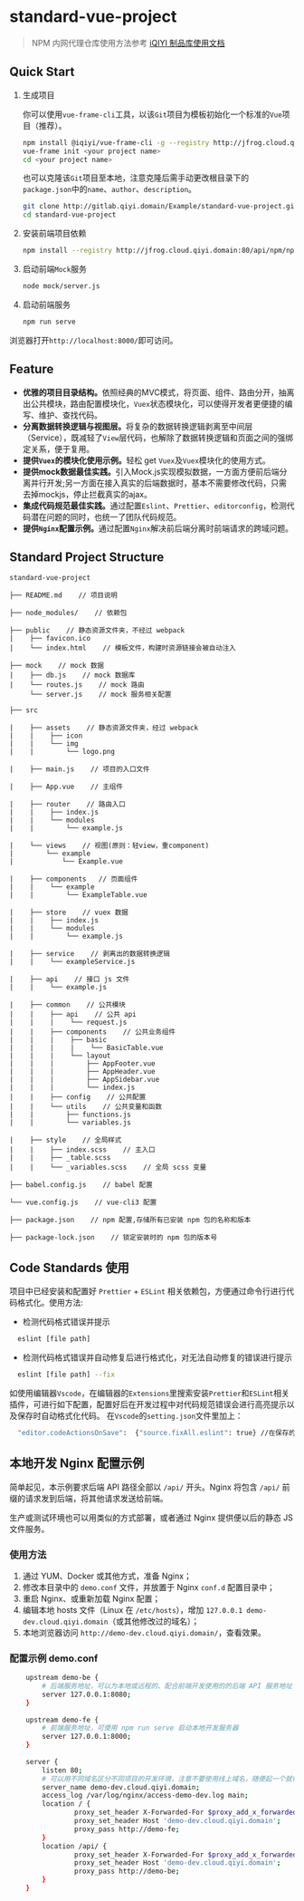 # standard-vue-project

> NPM 内网代理仓库使用方法参考 [iQIYI 制品库使用文档](http://jfrog.gitlab.qiyi.domain/user-guide/samples/basic/npm.html)

## Quick Start

1. 生成项目

    你可以使用`vue-frame-cli`工具，以该`Git`项目为模板初始化一个标准的`Vue`项目（推荐）。

    ```bash
    npm install @iqiyi/vue-frame-cli -g --registry http://jfrog.cloud.qiyi.domain:80/api/npm/npm/
    vue-frame init <your project name>
    cd <your project name>
    ```

    也可以克隆该`Git`项目至本地，注意克隆后需手动更改根目录下的`package.json`中的`name`、`author`、`description`。

    ```bash
    git clone http://gitlab.qiyi.domain/Example/standard-vue-project.git
    cd standard-vue-project
    ```

2. 安装前端项目依赖

    ```bash
    npm install --registry http://jfrog.cloud.qiyi.domain:80/api/npm/npm/
    ```

3. 启动前端`Mock`服务

    ``` bash
    node mock/server.js
    ```

4. 启动前端服务

    ```bash
    npm run serve
    ```

浏览器打开`http://localhost:8000/`即可访问。

## Feature

- <strong>优雅的项目目录结构。</strong>依照经典的MVC模式，将页面、组件、路由分开，抽离出公共模块，路由配置模块化，`Vuex`状态模块化，可以使得开发者更便捷的编写、维护、查找代码。
- <strong>分离数据转换逻辑与视图层。</strong>将复杂的数据转换逻辑剥离至中间层（Service），既减轻了`View`层代码，也解除了数据转换逻辑和页面之间的强绑定关系，便于复用。
- <strong>提供`Vuex`的模块化使用示例。</strong>轻松 get `Vuex`及`Vuex`模块化的使用方式。
- <strong>提供mock数据最佳实践。</strong>引入Mock.js实现模拟数据，一方面方便前后端分离并行开发;另一方面在接入真实的后端数据时，基本不需要修改代码，只需去掉mockjs，停止拦截真实的ajax。
- <strong>集成代码规范最佳实践。</strong>通过配置`Eslint`、`Prettier`、`editorconfig`，检测代码潜在问题的同时，也统一了团队代码规范。
- <strong>提供`Nginx`配置示例。</strong>通过配置`Nginx`解决前后端分离时前端请求的跨域问题。

## Standard Project Structure

```
standard-vue-project

├── README.md    // 项目说明

├── node_modules/    // 依赖包

├── public    // 静态资源文件夹，不经过 webpack
|    ├── favicon.ico
|    └── index.html    // 模板文件，构建时资源链接会被自动注入

├── mock    // mock 数据
|    ├── db.js    // mock 数据库
|    └── routes.js    // mock 路由
     └── server.js    // mock 服务相关配置

├── src

|    ├── assets    // 静态资源文件夹，经过 webpack
|    |    ├── icon
|    |    └── img
|    |        └── logo.png

|    ├── main.js    // 项目的入口文件

|    ├── App.vue    // 主组件

|    ├── router    // 路由入口
|    |    ├── index.js
|    |    └── modules
|    |        └── example.js

|    └── views    // 视图(原则：轻view，重component)
|        └── example
|            └── Example.vue

|    ├── components   // 页面组件
|    |    └── example
|    |        └── ExampleTable.vue

|    ├── store    // vuex 数据
|    |    ├── index.js
|    |    └── modules
|    |        └── example.js

|    ├── service    // 剥离出的数据转换逻辑
|    |    └── exampleService.js

|    ├── api    // 接口 js 文件
|    |    └── example.js

|    ├── common    // 公共模块
|    |    ├── api    // 公共 api
|    |    |    └── request.js
|    |    ├── components    // 公共业务组件
|    |    |    ├── basic
|    |    |    |    └── BasicTable.vue
|    |    |    └── layout
|    |    |        ├── AppFooter.vue
|    |    |        ├── AppHeader.vue
|    |    |        ├── AppSidebar.vue
|    |    |        └── index.js
|    |    ├── config    // 公共配置
|    |    └── utils    // 公共变量和函数
|    |        ├── functions.js
|    |        └── variables.js

|    ├── style    // 全局样式
|    |    ├── index.scss    // 主入口
|    |    ├── _table.scss
|    |    └── _variables.scss    // 全局 scss 变量

├── babel.config.js    // babel 配置

└── vue.config.js    // vue-cli3 配置

├── package.json    // npm 配置,存储所有已安装 npm 包的名称和版本

├── package-lock.json    // 锁定安装时的 npm 包的版本号

```

## Code Standards 使用

项目中已经安装和配置好 `Prettier` + `ESLint` 相关依赖包，方便通过命令行进行代码格式化。使用方法:

- 检测代码格式错误并提示

```bash
  eslint [file path]
```

- 检测代码格式错误并自动修复后进行格式化，对无法自动修复的错误进行提示

```bash
  eslint [file path] --fix
```

如使用编辑器`Vscode`，在编辑器的`Extensions`里搜索安装`Prettier`和`ESLint`相关插件，可进行如下配置，配置好后在开发过程中对代码规范错误会进行高亮提示以及保存时自动格式化代码。
在`Vscode`的`setting.json`文件里加上：
```bash
  "editor.codeActionsOnSave":  {"source.fixAll.eslint": true} //在保存的时候利用eslintrc.js里定义的规则自动格式化代码
```

## 本地开发 Nginx 配置示例

简单起见，本示例要求后端 API 路径全部以 `/api/` 开头。Nginx 将包含 `/api/` 前缀的请求发到后端，将其他请求发送给前端。

生产或测试环境也可以用类似的方式部署，或者通过 Nginx 提供便以后的静态 JS 文件服务。

### 使用方法

1. 通过 YUM、Docker 或其他方式，准备 Nginx；
2. 修改本目录中的 `demo.conf` 文件，并放置于 Nginx `conf.d` 配置目录中；
3. 重启 Nginx、或重新加载 Nginx 配置；
4. 编辑本地 hosts 文件（Linux 在 `/etc/hosts`），增加 `127.0.0.1 demo-dev.cloud.qiyi.domain`（或其他修改过的域名）；
5. 本地浏览器访问 `http://demo-dev.cloud.qiyi.domain/`，查看效果。

### 配置示例 demo.conf
```bash
    upstream demo-be {
        # 后端服务地址，可以为本地或远程的、配合前端开发使用的的后端 API 服务地址
        server 127.0.0.1:8080;
    }
    
    upstream demo-fe {
        # 前端服务地址，可使用 npm run serve 启动本地开发服务器
        server 127.0.0.1:8000;
    }
    
    server {
        listen 80;
        # 可以用不同域名区分不同项目的开发环境，注意不要使用线上域名，随便起一个就行
        server_name demo-dev.cloud.qiyi.domain;
        access_log /var/log/nginx/access-demo-dev.log main;
        location / {
                proxy_set_header X-Forwarded-For $proxy_add_x_forwarded_for;
                proxy_set_header Host 'demo-dev.cloud.qiyi.domain';
                proxy_pass http://demo-fe;
        }
        location /api/ {
                proxy_set_header X-Forwarded-For $proxy_add_x_forwarded_for;
                proxy_set_header Host 'demo-dev.cloud.qiyi.domain';
                proxy_pass http://demo-be;
        }
    }
```